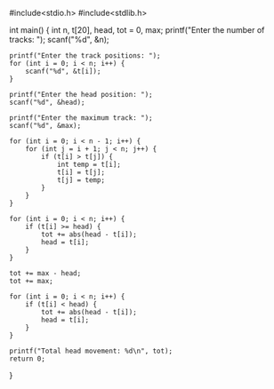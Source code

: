 #include<stdio.h>
#include<stdlib.h>

int main() {
    int n, t[20], head, tot = 0, max;
    printf("Enter the number of tracks: ");
    scanf("%d", &n);

    printf("Enter the track positions: ");
    for (int i = 0; i < n; i++) {
        scanf("%d", &t[i]);
    }

    printf("Enter the head position: ");
    scanf("%d", &head);

    printf("Enter the maximum track: ");
    scanf("%d", &max);

    for (int i = 0; i < n - 1; i++) {
        for (int j = i + 1; j < n; j++) {
            if (t[i] > t[j]) {
                int temp = t[i];
                t[i] = t[j];
                t[j] = temp;
            }
        }
    }

    for (int i = 0; i < n; i++) {
        if (t[i] >= head) {
            tot += abs(head - t[i]);
            head = t[i];
        }
    }

    tot += max - head; 
    tot += max;       

    for (int i = 0; i < n; i++) {
        if (t[i] < head) {
            tot += abs(head - t[i]);
            head = t[i];
        }
    }

    printf("Total head movement: %d\n", tot);
    return 0;
}
